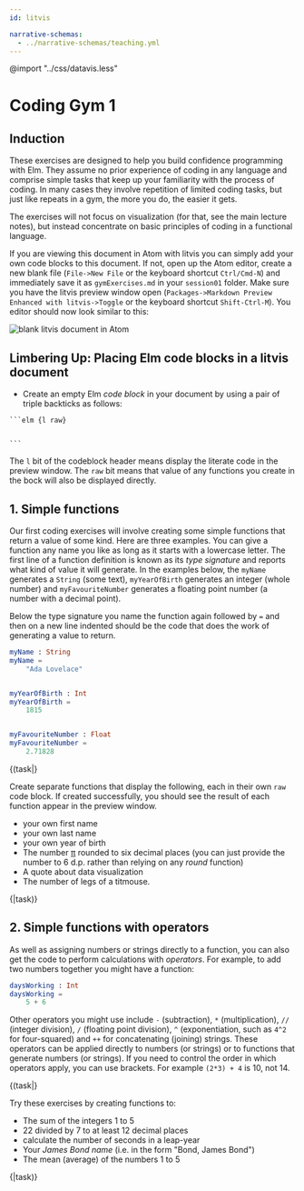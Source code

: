 ```yaml
---
id: litvis

narrative-schemas:
  - ../narrative-schemas/teaching.yml
---
```


@import "../css/datavis.less"

<!-- Everything above this line should probably be left untouched. -->

# Coding Gym 1

## Induction

These exercises are designed to help you build confidence programming with Elm. They assume no prior experience of coding in any language and comprise simple tasks that keep up your familiarity with the process of coding. In many cases they involve repetition of limited coding tasks, but just like repeats in a gym, the more you do, the easier it gets.

The exercises will not focus on visualization (for that, see the main lecture notes), but instead concentrate on basic principles of coding in a functional language.

If you are viewing this document in Atom with litvis you can simply add your own code blocks to this document. If not, open up the Atom editor, create a new blank file (`File->New File` or the keyboard shortcut `Ctrl/Cmd-N`) and immediately save it as `gymExercises.md` in your `session01` folder. Make sure you have the litvis preview window open (`Packages->Markdown Preview Enhanced with litvis->Toggle` or the keyboard shortcut `Shift-Ctrl-M`). You editor should now look similar to this:

![blank litvis document in Atom](https://staff.city.ac.uk/~jwo/datavis2019/session01/images/blankLitvis.png)

## Limbering Up: Placing Elm code blocks in a litvis document

- Create an empty Elm _code block_ in your document by using a pair of triple backticks as follows:

````
```elm {l raw}


```
````

The `l` bit of the codeblock header means display the literate code in the preview window. The `raw` bit means that value of any functions you create in the bock will also be displayed directly.

## 1. Simple functions

Our first coding exercises will involve creating some simple functions that return a value of some kind. Here are three examples. You can give a function any name you like as long as it starts with a lowercase letter. The first line of a function definition is known as its _type signature_ and reports what kind of value it will generate. In the examples below, the `myName` generates a `String` (some text), `myYearOfBirth` generates an integer (whole number) and `myFavouriteNumber` generates a floating point number (a number with a decimal point).

Below the type signature you name the function again followed by `=` and then on a new line indented should be the code that does the work of generating a value to return.

```elm {l siding}
myName : String
myName =
    "Ada Lovelace"


myYearOfBirth : Int
myYearOfBirth =
    1815


myFavouriteNumber : Float
myFavouriteNumber =
    2.71828
```

{(task|}

Create separate functions that display the following, each in their own `raw` code block. If created successfully, you should see the result of each function appear in the preview window.

- your own first name
- your own last name
- your own year of birth
- The number [π](https://www.piday.org/million/) rounded to six decimal places (you can just provide the number to 6 d.p. rather than relying on any _round_ function)
- A quote about data visualization
- The number of legs of a titmouse.

{|task)}

## 2. Simple functions with operators

As well as assigning numbers or strings directly to a function, you can also get the code to perform calculations with _operators_. For example, to add two numbers together you might have a function:

```elm {l siding}
daysWorking : Int
daysWorking =
    5 + 6
```

Other operators you might use include `-` (subtraction), `*` (multiplication), `//` (integer division), `/` (floating point division), `^` (exponentiation, such as `4^2` for four-squared) and `++` for concatenating (joining) strings. These operators can be applied directly to numbers (or strings) or to functions that generate numbers (or strings). If you need to control the order in which operators apply, you can use brackets. For example `(2*3) + 4` is 10, not 14.

{(task|}

Try these exercises by creating functions to:

- The sum of the integers 1 to 5
- 22 divided by 7 to at least 12 decimal places
- calculate the number of seconds in a leap-year
- Your _James Bond name_ (i.e. in the form "Bond, James Bond")
- The mean (average) of the numbers 1 to 5

{|task)}
